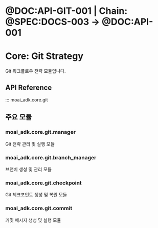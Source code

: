 # @DOC:API-GIT-001 | Chain: @SPEC:DOCS-003 -> @DOC:API-001

# Core: Git Strategy

Git 워크플로우 전략 모듈입니다.

## API Reference

::: moai_adk.core.git

## 주요 모듈

### moai_adk.core.git.manager
Git 전략 관리 및 실행 모듈

### moai_adk.core.git.branch_manager
브랜치 생성 및 관리 모듈

### moai_adk.core.git.checkpoint
Git 체크포인트 생성 및 복원 모듈

### moai_adk.core.git.commit
커밋 메시지 생성 및 실행 모듈
